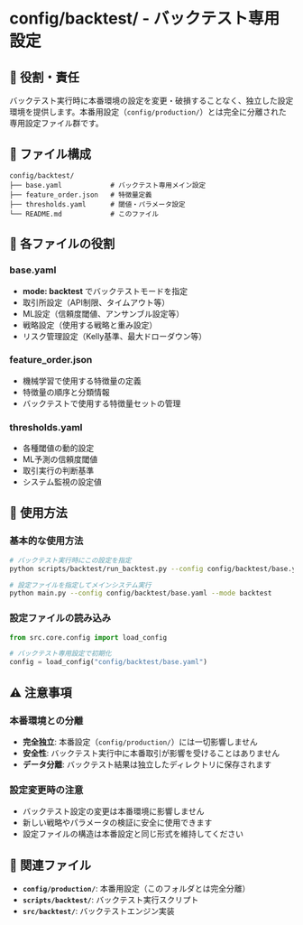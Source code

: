 # config/backtest/ - バックテスト専用設定

## 🎯 役割・責任

バックテスト実行時に本番環境の設定を変更・破損することなく、独立した設定環境を提供します。本番用設定（`config/production/`）とは完全に分離された専用設定ファイル群です。

## 📂 ファイル構成

```
config/backtest/
├── base.yaml            # バックテスト専用メイン設定
├── feature_order.json   # 特徴量定義
├── thresholds.yaml      # 閾値・パラメータ設定
└── README.md            # このファイル
```

## 🔧 各ファイルの役割

### **base.yaml**
- **mode: backtest** でバックテストモードを指定
- 取引所設定（API制限、タイムアウト等）
- ML設定（信頼度閾値、アンサンブル設定等）
- 戦略設定（使用する戦略と重み設定）
- リスク管理設定（Kelly基準、最大ドローダウン等）

### **feature_order.json**
- 機械学習で使用する特徴量の定義
- 特徴量の順序と分類情報
- バックテストで使用する特徴量セットの管理

### **thresholds.yaml**
- 各種閾値の動的設定
- ML予測の信頼度閾値
- 取引実行の判断基準
- システム監視の設定値

## 📝 使用方法

### **基本的な使用方法**
```bash
# バックテスト実行時にこの設定を指定
python scripts/backtest/run_backtest.py --config config/backtest/base.yaml

# 設定ファイルを指定してメインシステム実行
python main.py --config config/backtest/base.yaml --mode backtest
```

### **設定ファイルの読み込み**
```python
from src.core.config import load_config

# バックテスト専用設定で初期化
config = load_config("config/backtest/base.yaml")
```

## ⚠️ 注意事項

### **本番環境との分離**
- **完全独立**: 本番設定（`config/production/`）には一切影響しません
- **安全性**: バックテスト実行中に本番取引が影響を受けることはありません
- **データ分離**: バックテスト結果は独立したディレクトリに保存されます

### **設定変更時の注意**
- バックテスト設定の変更は本番環境に影響しません
- 新しい戦略やパラメータの検証に安全に使用できます
- 設定ファイルの構造は本番設定と同じ形式を維持してください

## 🔗 関連ファイル

- **`config/production/`**: 本番用設定（このフォルダとは完全分離）
- **`scripts/backtest/`**: バックテスト実行スクリプト
- **`src/backtest/`**: バックテストエンジン実装